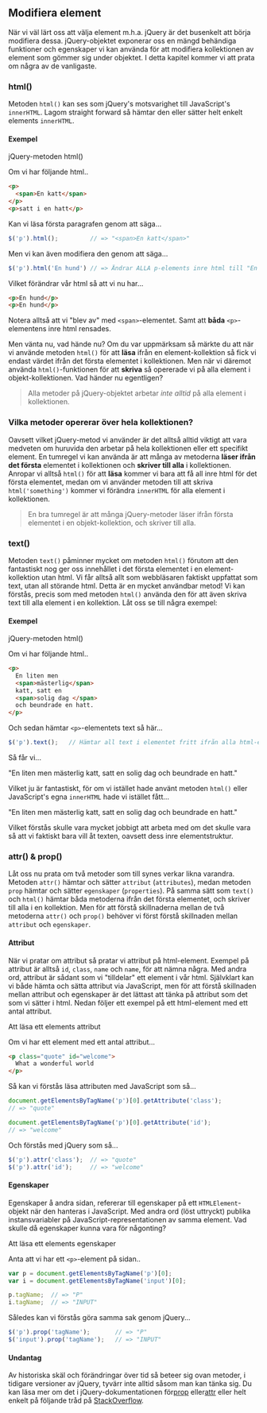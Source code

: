 ## Modifiera element

När vi väl lärt oss att välja element m.h.a. jQuery är det busenkelt att börja modifiera dessa. jQuery-objektet exponerar oss en mängd behändiga funktioner och egenskaper vi kan använda för att modifiera kollektionen av element som gömmer sig under objektet. I detta kapitel kommer vi att prata om några av de vanligaste.

### html()

Metoden `html()` kan ses som jQuery's motsvarighet till JavaScript's `innerHTML`. Lagom straight forward så hämtar den eller sätter helt enkelt elements `innerHTML`.

#### Exempel

jQuery-metoden html()

Om vi har följande html..

```html
<p>
  <span>En katt</span>
</p>
<p>satt i en hatt</p>
```

Kan vi läsa första paragrafen genom att säga...

```javascript
$('p').html();         // => "<span>En katt</span>"
```

Men vi kan även modifiera den genom att säga...

```javascript
$('p').html('En hund') // => Ändrar ALLA p-elements inre html till "En hund"
```

Vilket förändrar vår html så att vi nu har...

```html
<p>En hund</p>
<p>En hund</p>
```

Notera alltså att vi "blev av" med `<span>`-elementet. Samt att **båda** `<p>`-elementens inre html rensades.

Men vänta nu, vad hände nu? Om du var uppmärksam så märkte du att när vi använde metoden `html()` för att **läsa** ifrån en element-kollektion så fick vi endast värdet ifrån det första elementet i kollektionen. Men när vi däremot använda `html()`-funktionen för att **skriva** så opererade vi på alla element i objekt-kollektionen. Vad händer nu egentligen?

> Alla metoder på jQuery-objektet arbetar _inte alltid_ på alla element i kollektionen.

### Vilka metoder opererar över hela kollektionen?

Oavsett vilket jQuery-metod vi använder är det alltså alltid viktigt att vara medveten om huruvida den arbetar på hela kollektionen eller ett specifikt element. En tumregel vi kan använda är att många av metoderna **läser ifrån det första** elementet i kollektionen och **skriver till alla** i kollektionen. Anropar vi alltså `html()` för att **läsa** kommer vi bara att få all inre html för det första elementet, medan om vi använder metoden till att skriva `html('something')` kommer vi förändra `innerHTML` för alla element i kollektionen.

> En bra tumregel är att många jQuery-metoder läser ifrån första elementet i en objekt-kollektion, och skriver till alla.

### text()

Metoden `text()` påminner mycket om metoden `html()` förutom att den fantastiskt nog ger oss innehållet i det första elementet i en element-kollektion utan html. Vi får alltså allt som webbläsaren faktiskt uppfattat som text, utan all störande html. Detta är en mycket användbar metod! Vi kan förstås, precis som med metoden `html()` använda den för att även skriva text till alla element i en kollektion. Låt oss se till några exempel:

#### Exempel

jQuery-metoden html()

Om vi har följande html..

```html
<p>
  En liten men
  <span>mästerlig</span>
  katt, satt en
  <span>solig dag </span>
  och beundrade en hatt.
</p>
```

Och sedan hämtar `<p>`-elementets text så här...

```javascript
$('p').text();   // Hämtar all text i elementet fritt ifrån alla html-element
```

Så får vi...

"En liten men mästerlig katt, satt en solig dag och beundrade en hatt."

Vilket ju är fantastiskt, för om vi istället hade använt metoden `html()` eller JavaScript's egna `innerHTML` hade vi istället fått...

"En liten men <span>mästerlig</span> katt, satt en <span>solig dag </span> och beundrade en hatt."

Vilket förstås skulle vara mycket jobbigt att arbeta med om det skulle vara så att vi faktiskt bara vill åt texten, oavsett dess inre elementstruktur.

### attr() & prop()

Låt oss nu prata om två metoder som till synes verkar likna varandra. Metoden `attr()` hämtar och sätter `attribut` (`attributes`), medan metoden `prop` hämtar och sätter `egenskaper` (`properties`). På samma sätt som `text()` och `html()` hämtar båda metoderna ifrån det första elementet, och skriver till alla i en kollektion. Men för att förstå skillnaderna mellan de två metoderna `attr()` och `prop()` behöver vi först förstå skillnaden mellan `attribut` och `egenskaper`.

#### Attribut

När vi pratar om attribut så pratar vi attribut på html-element. Exempel på attribut är alltså `id`, `class`, `name` och `name`, för att nämna några. Med andra ord, attribut är sådant som vi "tilldelar" ett element i vår html. Självklart kan vi både hämta och sätta attribut via JavaScript, men för att förstå skillnaden mellan attribut och egenskaper är det lättast att tänka på attribut som det som vi sätter i html. Nedan följer ett exempel på ett html-element med ett antal attribut.

Att läsa ett elements attribut

Om vi har ett element med ett antal attribut...

```html
<p class="quote" id="welcome">
  What a wonderful world
</p>
```

Så kan vi förstås läsa attributen med JavaScript som så...

```javascript
document.getElementsByTagName('p')[0].getAttribute('class');
// => "quote"

document.getElementsByTagName('p')[0].getAttribute('id');
// => "welcome"
```

Och förstås med jQuery som så...

```javascript
$('p').attr('class');  // => "quote"
$('p').attr('id');     // => "welcome"
```

#### Egenskaper

Egenskaper å andra sidan, refererar till egenskaper på ett `HTMLElement`-objekt när den hanteras i JavaScript. Med andra ord (löst uttryckt) publika instansvariabler på JavaScript-representationen av samma element. Vad skulle då egenskaper kunna vara för någonting?

Att läsa ett elements egenskaper

Anta att vi har ett `<p>`-element på sidan..

```javascript
var p = document.getElementsByTagName('p')[0];
var i = document.getElementsByTagName('input')[0];

p.tagName;  // => "P"
i.tagName;  // => "INPUT"
```

Således kan vi förstås göra samma sak genom jQuery...

```javascript
$('p').prop('tagName');       // => "P"
$('input').prop('tagName');   // => "INPUT"
```

#### Undantag

Av historiska skäl och förändringar över tid så beteer sig ovan metoder, i tidigare versioner av jQuery, tyvärr inte alltid såsom man kan tänka sig. Du kan läsa mer om det i jQuery-dokumentationen för[prop][0] eller[attr][1] eller helt enkelt på följande tråd på [StackOverflow][2].

[0]: http://api.jquery.com/prop/
[1]: http://api.jquery.com/attr/
[2]: http://stackoverflow.com/questions/5874652/prop-vs-attr
